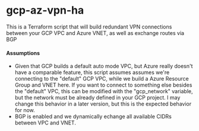 # gcp-az-vpn-ha
This is a Terraform script that will build redundant VPN connections between your GCP VPC and Azure VNET, as well as exchange routes via BGP

#### Assumptions
- Given that GCP builds a default auto mode VPC, but Azure really doesn't have a comparable feature, this script assumes assumes we're connecting to the "default" GCP VPC, while we build a Azure Resource Group and VNET here. If you want to connect to something else besides the "default" VPC, this can be modified with the "gcp_network" variable, but the network must be already defined in your GCP project. I may change this behavior in a later version, but this is the expected behavior for now.
- BGP is enabled and we dynamically echange all available CIDRs between VPC and VNET.
